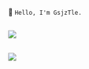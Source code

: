 :wave: `Hello, I'm GsjzTle.`

> 
![](https://github-readme-stats.vercel.app/api?username=GsjzTle&count_private=true&show_icons=true&theme=radical&custom_title=GsjzTle&cache_seconds=86400)
-----

![](https://github-readme-stats.vercel.app/api/top-langs/?username=gsjztle&hide=tex,html,css,plpgsql)
-----

